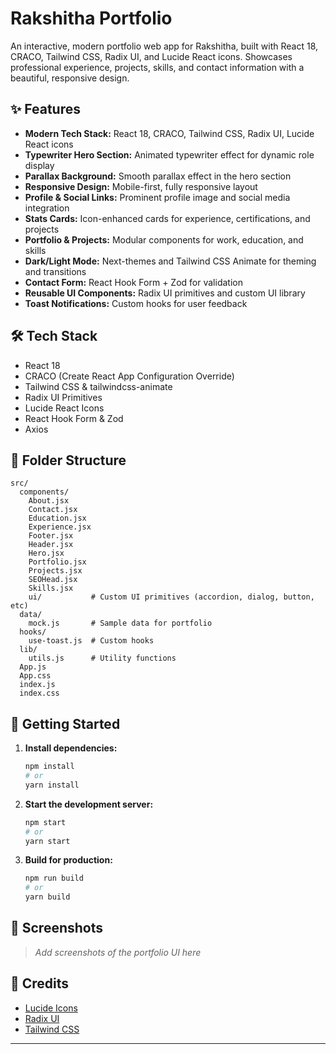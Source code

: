 
# Rakshitha Portfolio

An interactive, modern portfolio web app for Rakshitha, built with React 18, CRACO, Tailwind CSS, Radix UI, and Lucide React icons. Showcases professional experience, projects, skills, and contact information with a beautiful, responsive design.



## ✨ Features

- **Modern Tech Stack:** React 18, CRACO, Tailwind CSS, Radix UI, Lucide React icons
- **Typewriter Hero Section:** Animated typewriter effect for dynamic role display
- **Parallax Background:** Smooth parallax effect in the hero section
- **Responsive Design:** Mobile-first, fully responsive layout
- **Profile & Social Links:** Prominent profile image and social media integration
- **Stats Cards:** Icon-enhanced cards for experience, certifications, and projects
- **Portfolio & Projects:** Modular components for work, education, and skills
- **Dark/Light Mode:** Next-themes and Tailwind CSS Animate for theming and transitions
- **Contact Form:** React Hook Form + Zod for validation
- **Reusable UI Components:** Radix UI primitives and custom UI library
- **Toast Notifications:** Custom hooks for user feedback

## 🛠️ Tech Stack

- React 18
- CRACO (Create React App Configuration Override)
- Tailwind CSS & tailwindcss-animate
- Radix UI Primitives
- Lucide React Icons
- React Hook Form & Zod
- Axios

## 📁 Folder Structure

```
src/
  components/
    About.jsx
    Contact.jsx
    Education.jsx
    Experience.jsx
    Footer.jsx
    Header.jsx
    Hero.jsx
    Portfolio.jsx
    Projects.jsx
    SEOHead.jsx
    Skills.jsx
    ui/           # Custom UI primitives (accordion, dialog, button, etc)
  data/
    mock.js       # Sample data for portfolio
  hooks/
    use-toast.js  # Custom hooks
  lib/
    utils.js      # Utility functions
  App.js
  App.css
  index.js
  index.css
```

## 🚀 Getting Started

1. **Install dependencies:**
   ```bash
   npm install
   # or
   yarn install
   ```
2. **Start the development server:**
   ```bash
   npm start
   # or
   yarn start
   ```
3. **Build for production:**
   ```bash
   npm run build
   # or
   yarn build
   ```

## 📸 Screenshots

> _Add screenshots of the portfolio UI here_

## 🙏 Credits

- [Lucide Icons](https://lucide.dev/)
- [Radix UI](https://www.radix-ui.com/)
- [Tailwind CSS](https://tailwindcss.com/)

---




